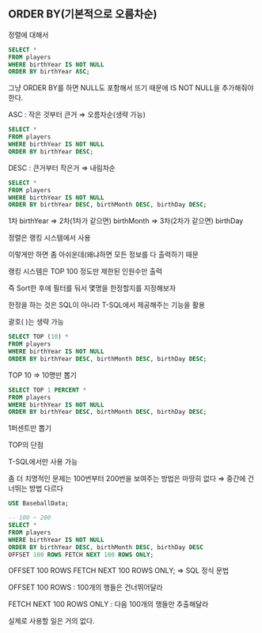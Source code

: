## ORDER BY(기본적으로 오름차순)

정렬에 대해서

```sql
SELECT *
FROM players
WHERE birthYear IS NOT NULL
ORDER BY birthYear ASC;
```

그냥 ORDER BY를 하면 NULL도 포함해서 뜨기 때문에 IS NOT NULL을 추가해줘야 한다.

ASC : 작은 것부터 큰거 ⇒ 오름차순(생략 가능)

```sql
SELECT *
FROM players
WHERE birthYear IS NOT NULL
ORDER BY birthYear DESC;
```

DESC : 큰거부터 작은거 ⇒ 내림차순

```sql
SELECT *
FROM players
WHERE birthYear IS NOT NULL
ORDER BY birthYear DESC, birthMonth DESC, birthDay DESC;
```

1차 birthYear  ⇒ 2차(1차가 같으면) birthMonth ⇒ 3차(2차가 같으면) birthDay 

정렬은 랭킹 시스템에서 사용

이렇게만 하면 좀 아쉬운데(왜냐하면 모든 정보를 다 출력하기 때문

랭킹 시스템은 TOP 100 정도만 제한된 인원수만 출력

즉 Sort한 후에 필터를 둬서 몇명을 한정할지를 지정해보자

한정을 하는 것은 SQL이 아니라 T-SQL에서 제공해주는 기능을 활용

괄호( )는 생략 가능

```sql
SELECT TOP (10) * 
FROM players
WHERE birthYear IS NOT NULL
ORDER BY birthYear DESC, birthMonth DESC, birthDay DESC;
```

TOP 10 ⇒ 10명만 뽑기

```sql
SELECT TOP 1 PERCENT * 
FROM players
WHERE birthYear IS NOT NULL
ORDER BY birthYear DESC, birthMonth DESC, birthDay DESC;
```

1퍼센트만 뽑기

TOP의 단점 

T-SQL에서만 사용 가능

좀 더 치명적인 문제는 100번부터 200번을 보여주는 방법은 마땅히 없다 ⇒ 중간에 건너뛰는 방법 다르다

```sql
USE BaseballData;

-- 100 ~ 200
SELECT *
FROM players
WHERE birthYear IS NOT NULL
ORDER BY birthYear DESC, birthMonth DESC, birthDay DESC
OFFSET 100 ROWS FETCH NEXT 100 ROWS ONLY;
```

OFFSET 100 ROWS FETCH NEXT 100 ROWS ONLY; ⇒ SQL 정식 문법

OFFSET 100 ROWS : 100개의 행들은 건너뛰어달라

FETCH NEXT 100 ROWS ONLY : 다음 100개의 행들만 추출해달라

실제로 사용할 일은 거의 없다.
